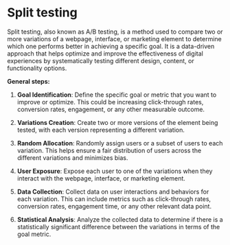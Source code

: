 # Split testing

Split testing, also known as A/B testing, is a method used to compare two or more variations of a webpage, interface, or marketing element to determine which one performs better in achieving a specific goal. It is a data-driven approach that helps optimize and improve the effectiveness of digital experiences by systematically testing different design, content, or functionality options.

**General steps:**

1. **Goal Identification**: Define the specific goal or metric that you want to improve or optimize. This could be increasing click-through rates, conversion rates, engagement, or any other measurable outcome.

2. **Variations Creation**: Create two or more versions of the element being tested, with each version representing a different variation.

3. **Random Allocation**: Randomly assign users or a subset of users to each variation. This helps ensure a fair distribution of users across the different variations and minimizes bias.

4. **User Exposure**: Expose each user to one of the variations when they interact with the webpage, interface, or marketing element.

5. **Data Collection**: Collect data on user interactions and behaviors for each variation. This can include metrics such as click-through rates, conversion rates, engagement time, or any other relevant data point.

6. **Statistical Analysis**: Analyze the collected data to determine if there is a statistically significant difference between the variations in terms of the goal metric.
